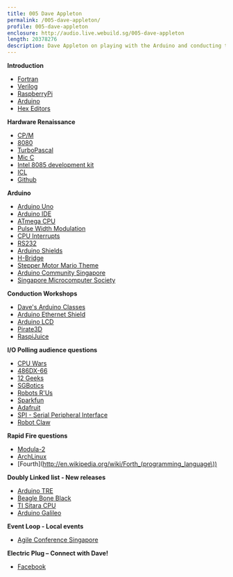 ```yaml
---
title: 005 Dave Appleton
permalink: /005-dave-appleton/
profile: 005-dave-appleton
enclosure: http://audio.live.webuild.sg/005-dave-appleton
length: 20378276
description: Dave Appleton on playing with the Arduino and conducting technical hands-on workshops
---
```


**Introduction**

- [Fortran](http://en.wikipedia.org/wiki/Fortran)
- [Verilog](http://en.wikipedia.org/wiki/Verilog)
- [RaspberryPi](http://www.raspberrypi.org/)
- [Arduino](http://www.arduino.cc)
- [Hex Editors](http://en.wikipedia.org/wiki/Hex_editor)

**Hardware Renaissance**

- [CP/M](http://en.wikipedia.org/wiki/CP/M)
- [8080](http://en.wikipedia.org/wiki/8080)
- [TurboPascal](http://en.wikipedia.org/wiki/Turbo_Pascal)
- [Mic C](http://en.wikipedia.org/wiki/C_language)
- [Intel 8085 development kit](http://en.wikipedia.org/wiki/Intel_8085#Development_system)
- [ICL](http://en.wikipedia.org/wiki/International_Computers_Limited)
- [Github](http://www.github.com)

**Arduino**

- [Arduino Uno](http://arduino.cc/en/Main/arduinoBoardUno)
- [Arduino IDE](http://arduino.cc/en/main/software)
- [ATmega CPU](http://www.atmel.com/devices/atmega128.aspx)
- [Pulse Width Modulation](http://en.wikipedia.org/wiki/Pulse-width_modulation)
- [CPU Interrupts](http://en.wikipedia.org/wiki/Interrupt)
- [RS232](http://en.wikipedia.org/wiki/RS232)
- [Arduino Shields](http://arduino.cc/en/Main/ArduinoShields)
- [H-Bridge](http://en.wikipedia.org/wiki/H_bridge)
- [Stepper Motor Mario Theme](http://www.youtube.com/watch?v=Kh2AWswAMvw)
- [Arduino Community Singapore](https://www.facebook.com/groups/281179495301097/)
- [Singapore Microcomputer Society](http://www.sms.org.sg/index.jsp)


**Conduction Workshops**

- [Dave's Arduino Classes](https://www.learnemy.com/users/dave-appleton)
- [Arduino Ethernet Shield](http://arduino.cc/en/Main/ArduinoEthernetShield)
- [Arduino LCD](http://arduino.cc/en/Tutorial/LiquidCrystal)
- [Pirate3D](http://pirate3d.com/)
- [RaspiJuice](http://www.2wattelements.com/)

**I/O Polling audience questions**

- [CPU Wars](http://us.cpuwarsthegame.com/)
- [486DX-66](http://en.wikipedia.org/wiki/Intel_486)
- [12 Geeks](http://www.12geeks.com/)
- [SGBotics](http://www.sgbotic.com/)
- [Robots R'Us](http://www.robot-r-us.com/)
- [Sparkfun](http://www.sparkfun.com)
- [Adafruit](http://www.adafruit.com)
- [SPI - Serial Peripheral Interface](http://en.wikipedia.org/wiki/Serial_Peripheral_Interface_Bus)
- [Robot Claw](https://www.sparkfun.com/products/11524)

**Rapid Fire questions**

- [Modula-2](http://en.wikipedia.org/wiki/Modula-2)
- [ArchLinux](https://www.archlinux.org/)
- [Fourth](http://en.wikipedia.org/wiki/Forth_(programming_language\))

**Doubly Linked list - New releases**

- [Arduino TRE](http://arduino.cc/en/Main/ArduinoBoardTre)
- [Beagle Bone Black](www.ti.com/tool/beaglebk)
- [TI Sitara CPU](http://www.ti.com/lsds/ti/arm/sitara_arm_cortex_a_processor/overview.page)
- [Arduino Galileo](http://arduino.cc/en/ArduinoCertified/IntelGalileo%E2%80%8E)


**Event Loop - Local events**

- [Agile Conference Singapore](http://agilesingapore.org/)

**Electric Plug  – Connect with Dave!**

- [Facebook](https://www.facebook.com/DaveAppletonSingapore)


